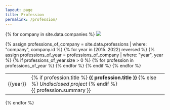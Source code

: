 ```yaml
---
layout: page
title: Profession
permalink: /profession/
---
```


{% for company in site.data.companies %}
<a href="{{ company.url }}"><img src="{{ company.image }}"></a>
<table>
{% assign professions_of_company = site.data.professions | where: "company", company.id %}
{% for year in (2015..2022) reversed %}
{% assign professions_of_year = professions_of_company | where: "year", year %}
{% if professions_of_year.size > 0 %}
{% for profession in professions_of_year %}
<tr>
<td>
{{year}}
</td> 
<td>
  {% if profession.title %}
  <b>{{ profession.title }}</b>
  {% else %}
  <i>Undisclosed project</i>
  {% endif %}
  <br/>
  {{ profession.summary }}
</td>
</tr>
{% endfor %}
{% endif %}
{% endfor %}
</table>
{% endfor %}